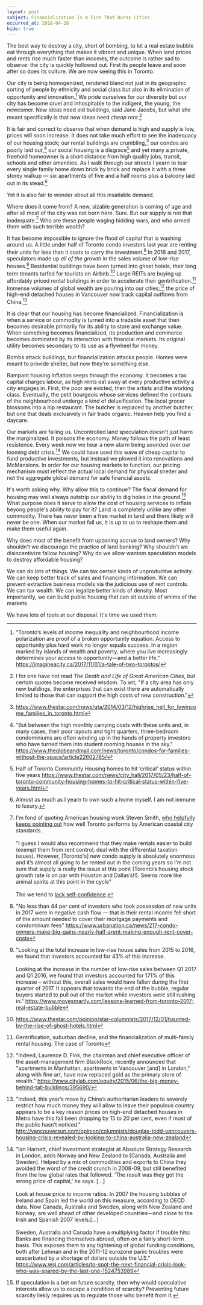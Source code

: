 ```yaml
---
layout: post
subject: Financialization Is A Fire That Burns Cities
occurred_at: 2018-04-28
hide: true
---
```


The best way to destroy a city, short of bombing, to let a real estate bubble eat through everything that makes it vibrant and unique. When land prices and rents rise much faster than incomes, the outcome is rather sad to observe: the city is quickly hollowed out. First its people leave and soon after so does its culture. We are now seeing this in Toronto.

Our city is being homogenized, rendered bland not just in its geographic sorting of people by ethnicity and social class but also in its elimination of opportunity and innovation.[^tale-two-cities] We pride ourselves for our diversity but our city has become cruel and inhospitable to the indigent, the young, the newcomer. New ideas need old buildings, said Jane Jacobs, but what she meant specifically is that new ideas need _cheap rent_.[^jacobs]


It is fair and correct to observe that when demand is high and supply is low, prices will soon increase. It does not take much effort to see the inadequacy of our housing stock; our rental buildings are crumbling,[^highrise-hell] our condos are poorly laid out,[^poorly-laid-out] our social housing is a disgrace[^crumbling-social-housing] and yet many a private, freehold homeowner is a short distance from high quality jobs, transit, schools and other amenities. As I walk through our streets I yearn to tear every single family home down brick by brick and replace it with a three storey walkup &mdash; six apartments of five and a half rooms plus a balcony laid out in its stead.[^confession]

Yet it is also fair to wonder about all this insatiable demand.

Where does it come from? A new, sizable generation is coming of age and after all most of the city was not born here. Sure. But our supply is not that inadequate.[^market-urbanism] Who are these people waging bidding wars, and who armed them with such terrible wealth?

It has become impossible to ignore the flood of capital that is washing around us. A little under half of Toronto condo investors last year are renting their units for less than it costs to carry the investment.[^urbanation-cibc] In 2016 and 2017, speculators made up _all of the growth_ in the sales volume of low-rise houses.[^pasalis] Residential buildings have been turned into ghost hotels, their long term tenants turfed for tourists on Airbnb.[^ghost-hotel] Large REITs are buying up affordably priced rental buildings in order to accelerate their gentrification.[^august-2017] Immense volumes of global wealth are pouring into our cities;[^global-wealth] the price of high-end detached houses in Vancouver now track capital outflows from China.[^vancouver-china] 

It is clear that our housing has become financialized. Financialization is when a service or commodity is turned into a tradable asset that then becomes desirable primarily for its ability to store and exchange value. When something becomes financialized, its production and commerce becomes dominated by its interaction with financial markets. Its original utility becomes secondary to its use as a flywheel for money.

Bombs attack buildings, but financialization attacks people. Homes were meant to provide shelter, but now they're something else.  

Rampant housing inflation seeps through the economy. It becomes a tax capital charges labour, as high rents eat away at every productive activity a city engages in. First, the poor are evicted, then the artists and the working class. Eventually, the petit bourgeois whose services defined the contours of the neighbourhood undergo a kind of deluxification. The local grocer blossoms into a hip restaurant. The butcher is replaced by another butcher, but one that deals exclusively in fair trade organic. Heaven help you find a daycare.

Our markets are failing us. Uncontrolled land speculation doesn't just harm the marginalized. It poisons the economy. Money follows the path of least resistence. Every week now we hear a new alarm being sounded over our looming debt crisis.[^wsj] We could have used this wave of cheap capital to fund productive investments, but instead we plowed it into renovations and McMansions. In order for our housing markets to function, our pricing mechanism must reflect the actual local demand for physical shelter and not the aggregate global demand for safe financial assets.

It's worth asking why. Why allow this to continue? The fiscal demand for housing may well always outstrip our ability to dig holes in the ground.[^speculation] What purpose does it serve to allow the cost of housing services to inflate beyong people's ability to pay for it? Land is completely unlike any other commodity. There has never been a free market in land and there likely will never be one. When our market fail us, it is up to us to reshape them and make them useful again.

Why does most of the benefit from upzoning accrue to land owners? Why shouldn't we discourage the practice of land banking? Why shouldn't we disincentivize fallow housing? Why do we allow wantom speculation models to destroy affordable housing?

We can do lots of things. We can tax certain kinds of unproductive activity. We can keep better track of sales and financing information. We can prevent extractive business models via the judicious use of rent controls. We can tax wealth. We can legalize better kinds of density. Most importantly, we can build public housing that can sit outside of whims of the markets.

We have lots of tools at our disposal. It's time we used them.

[^tale-two-cities]: "Toronto’s levels of income inequality and neighbourhood income polarization are proof of a broken opportunity equation. Access to opportunity plus hard work no longer equals success. In a region marked by islands of wealth and poverty, where you live increasingly determines your access to opportunity—and a better life." https://imagineacity.ca/2017/11/01/a-tale-of-two-torontos/

[^jacobs]: I for one have not read _The Death and Life of Great American Cities_, but certain quotes become received wisdom. To wit, "If a city area has only new buildings, the enterprises that can exist there are automatically limited to those that can support the high costs of new construction."

[^highrise-hell]: https://www.thestar.com/news/gta/2014/03/12/highrise_hell_for_lowincome_families_in_toronto.html

[^poorly-laid-out]: "But between the high monthly carrying costs with these units and, in many cases, their poor layouts and tight quarters, three-bedroom condominiums are often winding up in the hands of property investors who have turned them into student rooming houses in the sky." https://www.theglobeandmail.com/news/toronto/condos-for-families-without-the-space/article22602785/

[^crumbling-social-housing]: Half of Toronto Community Housing homes to hit ‘critical’ status within five years https://www.thestar.com/news/city_hall/2017/05/23/half-of-toronto-community-housing-homes-to-hit-critical-status-within-five-years.html

[^confession]: Almost as much as I yearn to own such a home myself. I am not immune to luxury.

[^market-urbanism]: I'm fond of quoting American housing wonk Steven Smith, [who helpfully](https://twitter.com/MarketUrbanism/status/954402978454278144) [keeps pointing out](https://twitter.com/MarketUrbanism/status/954403144846446593) how well Toronto performs by American coastal city standards.<br/><br>"I guess I would also recommend that they make rentals easier to build (exempt them from rent control, deal with the differential taxation issues). However, [Toronto's] new condo supply is absolutely enormous and it’s almost all going to be rented out in the coming years so I’m not sure that supply is really the issue at this point (Toronto’s housing stock growth rate is on par with Houston and Dallas’s!!). Seems more like animal spirits at this point in the cycle"<br/><br/>Tho we tend to [lack self-confidence](https://twitter.com/MarketUrbanism/status/967446607078875136).

[^urbanation-cibc]: "No less than 44 per cent of investors who took possession of new units in 2017 were in negative cash flow — that is their rental income fell short of the amount needed to cover their mortgage payments and condominium fees" https://www.urbanation.ca/news/217-condo-owners-make-big-gains-nearly-half-arent-making-enough-rent-cover-costs

[^pasalis]: "Looking at the total increase in low-rise house sales from 2015 to 2016, we found that investors accounted for 43% of this increase.<br/><br/>Looking at the increase in the number of low-rise sales between Q1 2017 and Q1 2016, we found that investors accounted for 171% of this increase – without this, overall sales would have fallen during the first quarter of 2017. It appears that towards the end of the bubble, regular buyers started to pull out of the market while investors were still rushing in." https://www.movesmartly.com/lessons-learned-from-toronto-2017-real-estate-bubble

[^ghost-hotel]: https://www.thestar.com/opinion/star-columnists/2017/12/01/haunted-by-the-rise-of-ghost-hotels.html

[^august-2017]: Gentrification, suburban decline, and the financialization of multi-family rental housing: The case of Toronto

[^global-wealth]: "Indeed, Laurence D. Fink, the chairman and chief executive officer of the asset-management firm BlackRock, recently announced that "apartments in Manhattan, apartments in Vancouver [and] in London," along with fine art, have now replaced gold as the primary store of wealth." https://www.citylab.com/equity/2015/06/the-big-money-behind-tall-buildings/395690/

[^vancouver-china]: "Indeed, this year’s move by China’s authoritarian leaders to severely restrict how much money they will allow to leave their populous country appears to be a key reason prices on high-end detached houses in Metro have this fall been dropping by 15 to 20 per cent, even if most of the public hasn’t noticed." http://vancouversun.com/opinion/columnists/douglas-todd-vancouvers-housing-crisis-revealed-by-looking-to-china-australia-new-zealand

[^wsj]: “Ian Harnett, chief investment strategist at Absolute Strategy Research in London, adds Norway and New Zealand to [Canada, Australia and Sweden]. Helped by a mix of commodities and exports to China they avoided the worst of the credit crunch in 2008-09, but still benefited from the low global rates that followed. ‘The result was they got the wrong price of capital,’ he says. [...]<br/><br/>Look at house price to income ratios. In 2007 the housing bubbles of Ireland and Spain led the world on this measure, according to OECD data. Now Canada, Australia and Sweden, along with New Zealand and Norway, are well ahead of other developed countries—and close to the Irish and Spanish 2007 levels.[...]<br/><br/> Sweden, Australia and Canada have a multiplying factor if trouble hits: Banks are financing themselves abroad, often on a fairly short-term basis. This exposes them to any tightening of global funding conditions; both after Lehman and in the 2011-12 eurozone panic troubles were exacerbated by a shortage of dollars outside the U.S." https://www.wsj.com/articles/to-spot-the-next-financial-crisis-look-who-was-spared-by-the-last-one-1524753989

[^speculation]: If speculation is a bet on future scarcity, then why would speculative interests allow us to escape a condition of scarcity? Preventing future scarcity liekly requires us to regulate those who benefit from it.
